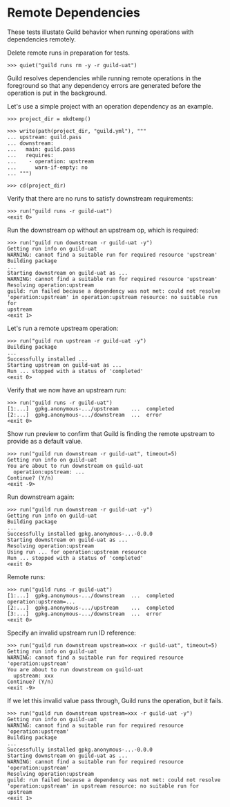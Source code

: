 # Remote Dependencies

These tests illustate Guild behavior when running operations with
dependencies remotely.

Delete remote runs in preparation for tests.

    >>> quiet("guild runs rm -y -r guild-uat")

Guild resolves dependencies while running remote operations in the
foreground so that any dependency errors are generated before the
operation is put in the background.

Let's use a simple project with an operation dependency as an example.

    >>> project_dir = mkdtemp()

    >>> write(path(project_dir, "guild.yml"), """
    ... upstream: guild.pass
    ... downstream:
    ...   main: guild.pass
    ...   requires:
    ...    - operation: upstream
    ...      warn-if-empty: no
    ... """)

    >>> cd(project_dir)

Verify that there are no runs to satisfy downstream requirements:

    >>> run("guild runs -r guild-uat")
    <exit 0>

Run the downstream op without an upstream op, which is required:

    >>> run("guild run downstream -r guild-uat -y")
    Getting run info on guild-uat
    WARNING: cannot find a suitable run for required resource 'upstream'
    Building package
    ...
    Starting downstream on guild-uat as ...
    WARNING: cannot find a suitable run for required resource 'upstream'
    Resolving operation:upstream
    guild: run failed because a dependency was not met: could not resolve
    'operation:upstream' in operation:upstream resource: no suitable run for
    upstream
    <exit 1>

Let's run a remote upstream operation:

    >>> run("guild run upstream -r guild-uat -y")
    Building package
    ...
    Successfully installed ...
    Starting upstream on guild-uat as ...
    Run ... stopped with a status of 'completed'
    <exit 0>

Verify that we now have an upstream run:

    >>> run("guild runs -r guild-uat")
    [1:...]  gpkg.anonymous-.../upstream    ...  completed
    [2:...]  gpkg.anonymous-.../downstream  ...  error
    <exit 0>

Show run preview to confirm that Guild is finding the remote upstream
to provide as a default value.

    >>> run("guild run downstream -r guild-uat", timeout=5)
    Getting run info on guild-uat
    You are about to run downstream on guild-uat
      operation:upstream: ...
    Continue? (Y/n)
    <exit -9>

Run downstream again:

    >>> run("guild run downstream -r guild-uat -y")
    Getting run info on guild-uat
    Building package
    ...
    Successfully installed gpkg.anonymous-...-0.0.0
    Starting downstream on guild-uat as ...
    Resolving operation:upstream
    Using run ... for operation:upstream resource
    Run ... stopped with a status of 'completed'
    <exit 0>

Remote runs:

    >>> run("guild runs -r guild-uat")
    [1:...]  gpkg.anonymous-.../downstream  ...  completed  operation:upstream=...
    [2:...]  gpkg.anonymous-.../upstream    ...  completed
    [3:...]  gpkg.anonymous-.../downstream  ...  error
    <exit 0>

Specify an invalid upstream run ID reference:

    >>> run("guild run downstream upstream=xxx -r guild-uat", timeout=5)
    Getting run info on guild-uat
    WARNING: cannot find a suitable run for required resource 'operation:upstream'
    You are about to run downstream on guild-uat
      upstream: xxx
    Continue? (Y/n)
    <exit -9>

If we let this invalid value pass through, Guild runs the operation,
but it fails.

    >>> run("guild run downstream upstream=xxx -r guild-uat -y")
    Getting run info on guild-uat
    WARNING: cannot find a suitable run for required resource 'operation:upstream'
    Building package
    ...
    Successfully installed gpkg.anonymous-...-0.0.0
    Starting downstream on guild-uat as ...
    WARNING: cannot find a suitable run for required resource 'operation:upstream'
    Resolving operation:upstream
    guild: run failed because a dependency was not met: could not resolve
    'operation:upstream' in upstream resource: no suitable run for upstream
    <exit 1>
